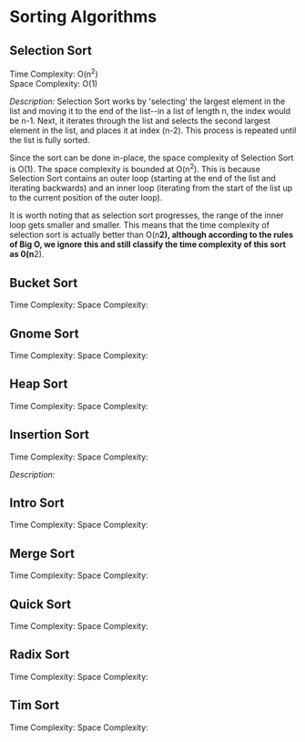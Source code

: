# Sorting Algorithms

## Selection Sort
Time Complexity: O(n<sup>2</sup>)      
Space Complexity: O(1)

*Description:*
Selection Sort works by 'selecting' the largest element in the list and moving it to the end of the list--in a list of length n, the index would be n-1.  Next, it iterates through the list and selects the second largest element in the list, and places it at index (n-2). This process is repeated until the list is fully sorted.  

Since the sort can be done in-place, the space complexity of Selection Sort is O(1).  The space complexity is bounded at O(n<sup>2</sup>).  This is because Selection Sort contains an outer loop (starting at the end of the list and iterating backwards) and an inner loop (iterating from the start of the list up to the current position of the outer loop).  

It is worth noting that as selection sort progresses, the range of the inner loop gets smaller and smaller.  This means that the time complexity of selection sort is actually better than O(n**2), although according to the rules of Big O, we ignore this and still classify the time complexity of this sort as 0(n**2).

## Bucket Sort
Time Complexity:
Space Complexity:

## Gnome Sort  
Time Complexity:
Space Complexity:

## Heap Sort
Time Complexity:
Space Complexity:

## Insertion Sort
Time Complexity:
Space Complexity:

*Description:*  

## Intro Sort
Time Complexity:
Space Complexity:

## Merge Sort
Time Complexity:
Space Complexity:

## Quick Sort
Time Complexity:
Space Complexity:

## Radix Sort
Time Complexity:
Space Complexity:

## Tim Sort
Time Complexity:
Space Complexity:

